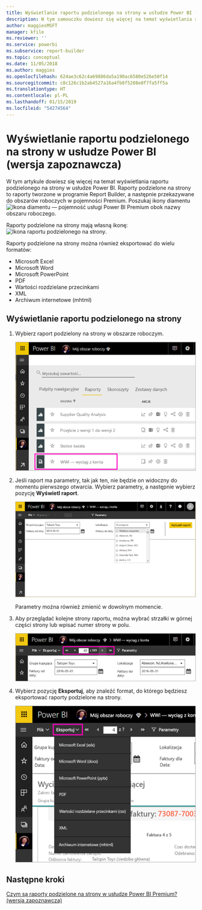 ```yaml
---
title: Wyświetlanie raportu podzielonego na strony w usłudze Power BI (wersja zapoznawcza)
description: W tym samouczku dowiesz się więcej na temat wyświetlania raportów podzielonych na strony w usłudze Power BI.
author: maggiesMSFT
manager: kfile
ms.reviewer: ''
ms.service: powerbi
ms.subservice: report-builder
ms.topic: conceptual
ms.date: 11/05/2018
ms.author: maggies
ms.openlocfilehash: 624ae3c62c4a69886da5a190ac6580e526e50f14
ms.sourcegitcommit: c8c126c1b2ab4527a16a4fb8f5208e0f7fa5ff5a
ms.translationtype: HT
ms.contentlocale: pl-PL
ms.lasthandoff: 01/15/2019
ms.locfileid: "54274564"
---
```

# <a name="view-a-paginated-report-in-the-power-bi-service-preview"></a>Wyświetlanie raportu podzielonego na strony w usłudze Power BI (wersja zapoznawcza)

W tym artykule dowiesz się więcej na temat wyświetlania raportu podzielonego na strony w usłudze Power BI. Raporty podzielone na strony to raporty tworzone w programie Report Builder, a następnie przekazywane do obszarów roboczych w pojemności Premium. Poszukaj ikony diamentu ![Ikona diamentu — pojemność usługi Power BI Premium](media/paginated-reports-save-to-power-bi-service/premium-diamond.png) obok nazwy obszaru roboczego. 

Raporty podzielone na strony mają własną ikonę: ![Ikona raportu podzielonego na strony](media/paginated-reports-view-power-bi-service/power-bi-paginated-report-icon.png).

Raporty podzielone na strony można również eksportować do wielu formatów: 

- Microsoft Excel
- Microsoft Word
- Microsoft PowerPoint
- PDF
- Wartości rozdzielane przecinkami
- XML
- Archiwum internetowe (mhtml)

## <a name="view-a-paginated-report"></a>Wyświetlanie raportu podzielonego na strony

1. Wybierz raport podzielony na strony w obszarze roboczym.

    ![Raport podzielony na strony w usłudze Power BI](media/paginated-reports-view-power-bi-service/power-bi-paginated-report-in-service.png)

2. Jeśli raport ma parametry, tak jak ten, nie będzie on widoczny do momentu pierwszego otwarcia. Wybierz parametry, a następnie wybierz pozycję **Wyświetl raport**. 

     ![Wybieranie parametrów w celu wyświetlenia raportu](media/paginated-reports-view-power-bi-service/power-bi-paginated-select-parameters.png)

    Parametry można również zmienić w dowolnym momencie.

1. Aby przeglądać kolejne strony raportu, można wybrać strzałki w górnej części strony lub wpisać numer strony w polu.
    
   ![Przechodzenie do wybranej strony raportu](media/paginated-reports-view-power-bi-service/power-bi-paginated-page-thru-report.png)

4. Wybierz pozycję **Eksportuj**, aby znaleźć format, do którego będziesz eksportować raporty podzielone na strony.

    ![Wybieranie formatu eksportu](media/paginated-reports-view-power-bi-service/power-bi-paginated-export.png)


## <a name="next-steps"></a>Następne kroki

[Czym są raporty podzielone na strony w usłudze Power BI Premium? (wersja zapoznawcza)](paginated-reports-report-builder-power-bi.md)
